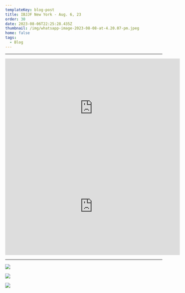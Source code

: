 ```yaml
---
templateKey: blog-post
title: IBJJF New York - Aug. 6, 23
order: 30
date: 2023-08-06T22:25:28.435Z
thumbnail: /img/whatsapp-image-2023-08-08-at-4.20.07-pm.jpeg
home: false
tags:
  - Blog
---
```

- - -

<iframe width="560" height="315" src="https://www.youtube.com/embed/a8pw2o0zDe0?si=g1M2FPDPCWo8nTQC" title="YouTube video player" frameborder="0" allow="accelerometer; autoplay; clipboard-write; encrypted-media; gyroscope; picture-in-picture; web-share" allowfullscreen></iframe>

<iframe width="560" height="315" src="https://www.youtube.com/embed/I_UvHf06uz0?si=d4bXzKa_BEBs2XbL" title="YouTube video player" frameborder="0" allow="accelerometer; autoplay; clipboard-write; encrypted-media; gyroscope; picture-in-picture; web-share" allowfullscreen></iframe>

- - -

![](/img/whatsapp-image-2023-08-08-at-4.20.07-pm-3-.jpeg)

![](/img/whatsapp-image-2023-08-08-at-4.20.07-pm-1-.jpeg)

![](/img/whatsapp-image-2023-08-08-at-4.20.07-pm-2-.jpeg)

